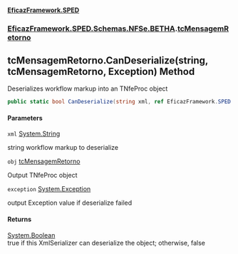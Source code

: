 #### [EficazFramework.SPED](EficazFrameworkSPED.md 'EficazFramework SPED')
### [EficazFramework.SPED.Schemas.NFSe.BETHA](EficazFramework.SPED.Schemas.NFSe.BETHA.md 'EficazFramework.SPED.Schemas.NFSe.BETHA').[tcMensagemRetorno](EficazFramework.SPED.Schemas.NFSe.BETHA/tcMensagemRetorno.md 'EficazFramework.SPED.Schemas.NFSe.BETHA.tcMensagemRetorno')

## tcMensagemRetorno.CanDeserialize(string, tcMensagemRetorno, Exception) Method

Deserializes workflow markup into an TNfeProc object

```csharp
public static bool CanDeserialize(string xml, ref EficazFramework.SPED.Schemas.NFSe.BETHA.tcMensagemRetorno obj, ref System.Exception exception);
```
#### Parameters

<a name='EficazFramework.SPED.Schemas.NFSe.BETHA.tcMensagemRetorno.CanDeserialize(string,EficazFramework.SPED.Schemas.NFSe.BETHA.tcMensagemRetorno,System.Exception).xml'></a>

`xml` [System.String](https://docs.microsoft.com/en-us/dotnet/api/System.String 'System.String')

string workflow markup to deserialize

<a name='EficazFramework.SPED.Schemas.NFSe.BETHA.tcMensagemRetorno.CanDeserialize(string,EficazFramework.SPED.Schemas.NFSe.BETHA.tcMensagemRetorno,System.Exception).obj'></a>

`obj` [tcMensagemRetorno](EficazFramework.SPED.Schemas.NFSe.BETHA/tcMensagemRetorno.md 'EficazFramework.SPED.Schemas.NFSe.BETHA.tcMensagemRetorno')

Output TNfeProc object

<a name='EficazFramework.SPED.Schemas.NFSe.BETHA.tcMensagemRetorno.CanDeserialize(string,EficazFramework.SPED.Schemas.NFSe.BETHA.tcMensagemRetorno,System.Exception).exception'></a>

`exception` [System.Exception](https://docs.microsoft.com/en-us/dotnet/api/System.Exception 'System.Exception')

output Exception value if deserialize failed

#### Returns
[System.Boolean](https://docs.microsoft.com/en-us/dotnet/api/System.Boolean 'System.Boolean')  
true if this XmlSerializer can deserialize the object; otherwise, false